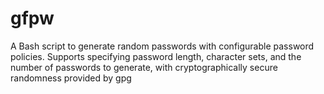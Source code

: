 # gfpw
A Bash script to generate random passwords with configurable password policies. Supports specifying password length, character sets, and the number of passwords to generate, with cryptographically secure randomness provided by gpg
